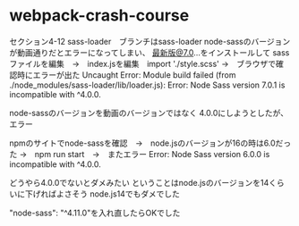 # webpack-crash-course
セクション4-12 sass-loader　ブランチはsass-loader
node-sassのバージョンが動画通りだとエラーになってしまい、
最新版@7.0...をインストールして
sassファイルを編集　→　index.jsを編集　import './style.scss'
→　ブラウザで確認時にエラーが出た
Uncaught Error: Module build failed (from ./node_modules/sass-loader/lib/loader.js):
Error: Node Sass version 7.0.1 is incompatible with ^4.0.0.

node-sassのバージョンを動画のバージョンではなく
4.0.0にしようとしたが、エラー

npmのサイトでnode-sassを確認　→　node.jsのバージョンが16の時は6.0だった
→　npm run start　→　またエラー
Error: Node Sass version 6.0.0 is incompatible with ^4.0.0.

どうやら4.0.0でないとダメみたい
ということはnode.jsのバージョンを14くらいに下げればよさそう
node.js14でもダメでした

"node-sass": "^4.11.0"を入れ直したらOKでした
